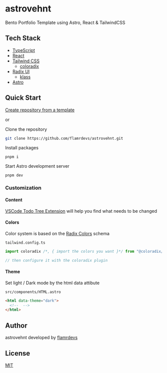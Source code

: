 # astrovehnt

Bento Portfolio Template using Astro, React & TailwindCSS

## Tech Stack

- [TypeScript](https://www.typescriptlang.org)
- [React](https://react.dev)
- [Tailwind CSS](https://tailwindcss.com)
  - [coloradix](https://github.com/coloradix/coloradix)
- [Radix UI](https://radix-ui.com)
  - [klass](https://github.com/flamrdevs/klass)
- [Astro](https://astro.build)

## Quick Start

[Create repository from a template](https://docs.github.com/en/repositories/creating-and-managing-repositories/creating-a-repository-from-a-template)

or

Clone the repository

```bash
git clone https://github.com/flamrdevs/astrovehnt.git
```

Install packages

```
pnpm i
```

Start Astro development server

```
pnpm dev
```

### Customization

#### Content

[VSCode Todo Tree Extension](https://marketplace.visualstudio.com/items?itemName=Gruntfuggly.todo-tree) will help you find what needs to be changed

#### Colors

Color system is based on the [Radix Colors](https://www.radix-ui.com/colors) schema

`tailwind.config.ts`

```typescript
import coloradix /*, { import the colors you want }*/ from "@coloradix/tailwindcss";

// then configure it with the coloradix plugin
```

#### Theme

Set light / Dark mode by the html data attibute

`src/components/HTML.astro`

```html
<html data-theme="dark">
  <!--  -->
</html>
```

## Author

astrovehnt developed by [flamrdevs](https://github.com/flamrdevs)

## License

[MIT](./LICENSE)
